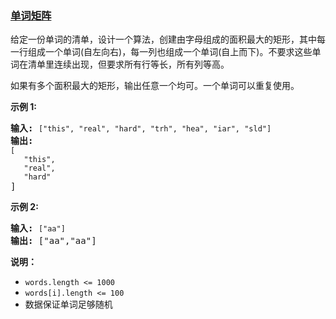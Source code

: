 ### [单词矩阵](https://leetcode-cn.com/problems/word-rectangle-lcci)

<p>给定一份单词的清单，设计一个算法，创建由字母组成的面积最大的矩形，其中每一行组成一个单词(自左向右)，每一列也组成一个单词(自上而下)。不要求这些单词在清单里连续出现，但要求所有行等长，所有列等高。</p>

<p>如果有多个面积最大的矩形，输出任意一个均可。一个单词可以重复使用。</p>

<p><strong>示例 1:</strong></p>

<pre><strong>输入:</strong> <code>[&quot;this&quot;, &quot;real&quot;, &quot;hard&quot;, &quot;trh&quot;, &quot;hea&quot;, &quot;iar&quot;, &quot;sld&quot;]</code>
<strong>输出:
</strong><code>[
&nbsp;  &quot;this&quot;,
&nbsp;  &quot;real&quot;,
&nbsp;  &quot;hard&quot;</code>
]</pre>

<p><strong>示例 2:</strong></p>

<pre><strong>输入:</strong> <code>[&quot;aa&quot;]</code>
<strong>输出: </strong>[&quot;aa&quot;,&quot;aa&quot;]</pre>

<p><strong>说明：</strong></p>

<ul>
	<li><code>words.length &lt;= 1000</code></li>
	<li><code>words[i].length &lt;= 100</code></li>
	<li>数据保证单词足够随机</li>
</ul>
